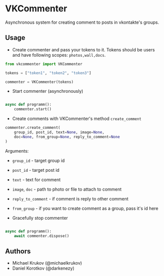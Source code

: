 
# VKCommenter

Asynchronous system for creating comment to posts in vkontakte's groups.

## Usage

- Create commenter and pass your tokens to it. Tokens should be users and
    have following scopes: `photos,wall,docs`.

```py
from vkcommenter import VKCommenter

tokens = ["token1", "token2", "token3"]

commenter = VKCommenter(tokens)
```

- Start commenter (asynchronously)

```py

async def programm():
    commenter.start()

```

- Create comments with VKCommenter's method `create_comment`

```py
commenter.create_comment(
    group_id, post_id, text=None, image=None,
    doc=None, from_group=None, reply_to_comment=None
)
```

Arguments:

- `group_id` - target group id
- `post_id` - target post id
- `text` - text for comment
- `image`, `doc` - path to photo or file to attach to comment
- `reply_to_comment` - if comment is reply to other comment
- `from_group` - if you want to create comment as a group, pass it's id here

- Gracefully stop commenter

```py

async def programm():
    await commenter.dispose()

```

## Authors

- Michael Krukov (@michaelkrukov)
- Daniel Korotkov (@darkenezy)

